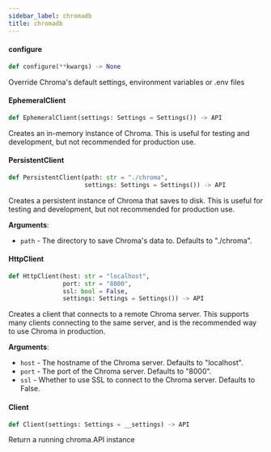 ```yaml
---
sidebar_label: chromadb
title: chromadb
---
```


#### configure

```python
def configure(**kwargs) -> None
```

Override Chroma's default settings, environment variables or .env files

#### EphemeralClient

```python
def EphemeralClient(settings: Settings = Settings()) -> API
```

Creates an in-memory instance of Chroma. This is useful for testing and
development, but not recommended for production use.

#### PersistentClient

```python
def PersistentClient(path: str = "./chroma",
                     settings: Settings = Settings()) -> API
```

Creates a persistent instance of Chroma that saves to disk. This is useful for
testing and development, but not recommended for production use.

**Arguments**:

- `path` - The directory to save Chroma's data to. Defaults to "./chroma".

#### HttpClient

```python
def HttpClient(host: str = "localhost",
               port: str = "8000",
               ssl: bool = False,
               settings: Settings = Settings()) -> API
```

Creates a client that connects to a remote Chroma server. This supports
many clients connecting to the same server, and is the recommended way to
use Chroma in production.

**Arguments**:

- `host` - The hostname of the Chroma server. Defaults to "localhost".
- `port` - The port of the Chroma server. Defaults to "8000".
- `ssl` - Whether to use SSL to connect to the Chroma server. Defaults to False.

#### Client

```python
def Client(settings: Settings = __settings) -> API
```

Return a running chroma.API instance

